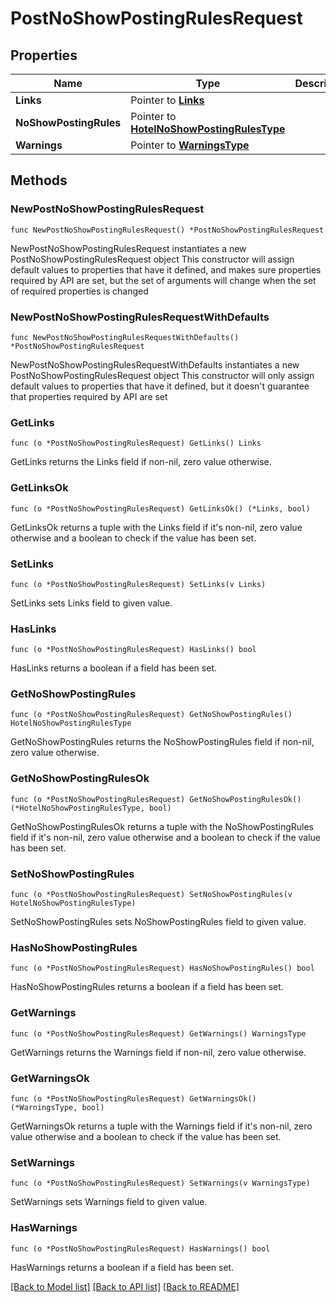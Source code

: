 # PostNoShowPostingRulesRequest

## Properties

Name | Type | Description | Notes
------------ | ------------- | ------------- | -------------
**Links** | Pointer to [**Links**](Links.md) |  | [optional] 
**NoShowPostingRules** | Pointer to [**HotelNoShowPostingRulesType**](HotelNoShowPostingRulesType.md) |  | [optional] 
**Warnings** | Pointer to [**WarningsType**](WarningsType.md) |  | [optional] 

## Methods

### NewPostNoShowPostingRulesRequest

`func NewPostNoShowPostingRulesRequest() *PostNoShowPostingRulesRequest`

NewPostNoShowPostingRulesRequest instantiates a new PostNoShowPostingRulesRequest object
This constructor will assign default values to properties that have it defined,
and makes sure properties required by API are set, but the set of arguments
will change when the set of required properties is changed

### NewPostNoShowPostingRulesRequestWithDefaults

`func NewPostNoShowPostingRulesRequestWithDefaults() *PostNoShowPostingRulesRequest`

NewPostNoShowPostingRulesRequestWithDefaults instantiates a new PostNoShowPostingRulesRequest object
This constructor will only assign default values to properties that have it defined,
but it doesn't guarantee that properties required by API are set

### GetLinks

`func (o *PostNoShowPostingRulesRequest) GetLinks() Links`

GetLinks returns the Links field if non-nil, zero value otherwise.

### GetLinksOk

`func (o *PostNoShowPostingRulesRequest) GetLinksOk() (*Links, bool)`

GetLinksOk returns a tuple with the Links field if it's non-nil, zero value otherwise
and a boolean to check if the value has been set.

### SetLinks

`func (o *PostNoShowPostingRulesRequest) SetLinks(v Links)`

SetLinks sets Links field to given value.

### HasLinks

`func (o *PostNoShowPostingRulesRequest) HasLinks() bool`

HasLinks returns a boolean if a field has been set.

### GetNoShowPostingRules

`func (o *PostNoShowPostingRulesRequest) GetNoShowPostingRules() HotelNoShowPostingRulesType`

GetNoShowPostingRules returns the NoShowPostingRules field if non-nil, zero value otherwise.

### GetNoShowPostingRulesOk

`func (o *PostNoShowPostingRulesRequest) GetNoShowPostingRulesOk() (*HotelNoShowPostingRulesType, bool)`

GetNoShowPostingRulesOk returns a tuple with the NoShowPostingRules field if it's non-nil, zero value otherwise
and a boolean to check if the value has been set.

### SetNoShowPostingRules

`func (o *PostNoShowPostingRulesRequest) SetNoShowPostingRules(v HotelNoShowPostingRulesType)`

SetNoShowPostingRules sets NoShowPostingRules field to given value.

### HasNoShowPostingRules

`func (o *PostNoShowPostingRulesRequest) HasNoShowPostingRules() bool`

HasNoShowPostingRules returns a boolean if a field has been set.

### GetWarnings

`func (o *PostNoShowPostingRulesRequest) GetWarnings() WarningsType`

GetWarnings returns the Warnings field if non-nil, zero value otherwise.

### GetWarningsOk

`func (o *PostNoShowPostingRulesRequest) GetWarningsOk() (*WarningsType, bool)`

GetWarningsOk returns a tuple with the Warnings field if it's non-nil, zero value otherwise
and a boolean to check if the value has been set.

### SetWarnings

`func (o *PostNoShowPostingRulesRequest) SetWarnings(v WarningsType)`

SetWarnings sets Warnings field to given value.

### HasWarnings

`func (o *PostNoShowPostingRulesRequest) HasWarnings() bool`

HasWarnings returns a boolean if a field has been set.


[[Back to Model list]](../README.md#documentation-for-models) [[Back to API list]](../README.md#documentation-for-api-endpoints) [[Back to README]](../README.md)


